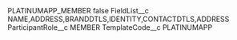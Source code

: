 <?xml version="1.0" encoding="UTF-8"?>
<CustomMetadata xmlns="http://soap.sforce.com/2006/04/metadata" xmlns:xsi="http://www.w3.org/2001/XMLSchema-instance" xmlns:xsd="http://www.w3.org/2001/XMLSchema">
    <label>PLATINUMAPP_MEMBER</label>
    <protected>false</protected>
    <values>
        <field>FieldList__c</field>
        <value xsi:type="xsd:string">NAME,ADDRESS,BRANDDTLS,IDENTITY,CONTACTDTLS,ADDRESS</value>
    </values>
    <values>
        <field>ParticipantRole__c</field>
        <value xsi:type="xsd:string">MEMBER</value>
    </values>
    <values>
        <field>TemplateCode__c</field>
        <value xsi:type="xsd:string">PLATINUMAPP</value>
    </values>
</CustomMetadata>
